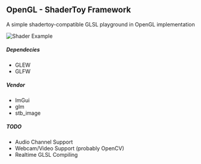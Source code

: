 ## OpenGL - ShaderToy Framework

A simple shadertoy-compatible GLSL playground in OpenGL implementation

![Shader Example](./ShaderToy.gif)

##### Dependecies

- GLEW
- GLFW

##### Vendor

- ImGui
- glm
- stb_image

##### TODO

- Audio Channel Support
- Webcam/Video Support (probably OpenCV)
- Realtime GLSL Compiling
